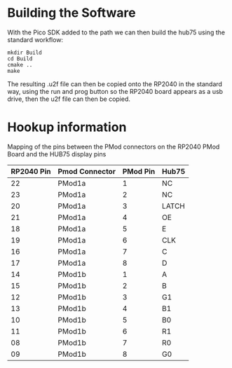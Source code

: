 # Building the Software

With the Pico SDK added to the path we can then build the hub75 using the standard workflow:

```
mkdir Build
cd Build
cmake ..
make
```

The resulting .u2f file can then be copied onto the RP2040 in the standard way, using the run and prog button so the RP2040 board appears as a usb drive, then the u2f file can then be copied.  

# Hookup information
Mapping of the pins between the PMod connectors on the RP2040 PMod Board and the HUB75 display pins

| RP2040 Pin | Pmod Connector | PMod Pin | Hub75 |
|------------|----------------|----------|-------|
| 22         | PMod1a         | 1        | NC    |
| 23         | PMod1a         | 2        | NC    |
| 20         | PMod1a         | 3        | LATCH |
| 21         | PMod1a         | 4        | OE    |
| 18         | PMod1a         | 5        | E     |
| 19         | PMod1a         | 6        | CLK   |
| 16         | PMod1a         | 7        | C     |
| 17         | PMod1a         | 8        | D     |
| 14         | PMod1b         | 1        | A     |
| 15         | PMod1b         | 2        | B     |
| 12         | PMod1b         | 3        | G1    |
| 13         | PMod1b         | 4        | B1    |
| 10         | PMod1b         | 5        | B0    |
| 11         | PMod1b         | 6        | R1    |
| 08         | PMod1b         | 7        | R0    |
| 09         | PMod1b         | 8        | G0    |
